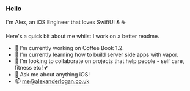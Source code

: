 ### Hello

I'm Alex, an iOS Engineer that loves SwiftUI & ☕️

Here's a quick bit about me whilst I work on a better readme.

- 🔭 I’m currently working on Coffee Book 1.2.
- 🌱 I’m currently learning how to build server side apps with vapor.
- 👯 I’m looking to collaborate on projects that help people - self care, fitness etc! 💕 
- 💬 Ask me about anything iOS!
- 📫 me@alexanderlogan.co.uk

